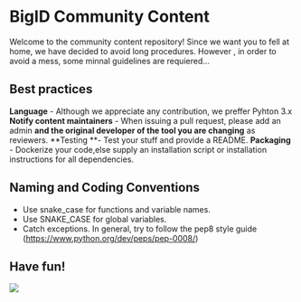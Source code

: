 #  BigID Community Content
Welcome to the community content repository!
Since we want you to fell at home, we have decided to avoid long procedures. However , in order to avoid a mess, some minnal guidelines are requiered...

## Best practices
**Language** - Although we appreciate any contribution, we preffer Pyhton 3.x
**Notify content maintainers** - When issuing a pull request, please add an admin **and the original developer of the tool you are changing** as reviewers.
**Testing **- Test your stuff and provide a README.
**Packaging** - Dockerize your code,else supply an installation script or installation instructions for all dependencies.

## Naming and Coding Conventions
- Use snake_case for functions and variable names. 
- Use SNAKE_CASE for global variables.
- Catch exceptions.
In general, try to follow the pep8 style guide (https://www.python.org/dev/peps/pep-0008/)




## Have fun!

![](https://media.licdn.com/dms/image/C4D0BAQG8O65N7UpNRw/company-logo_200_200/0?e=2159024400&v=beta&t=gKnWLC3hKdOhdruqxohiEPPyPc7ziDNcH_CiGOkH32c) 
